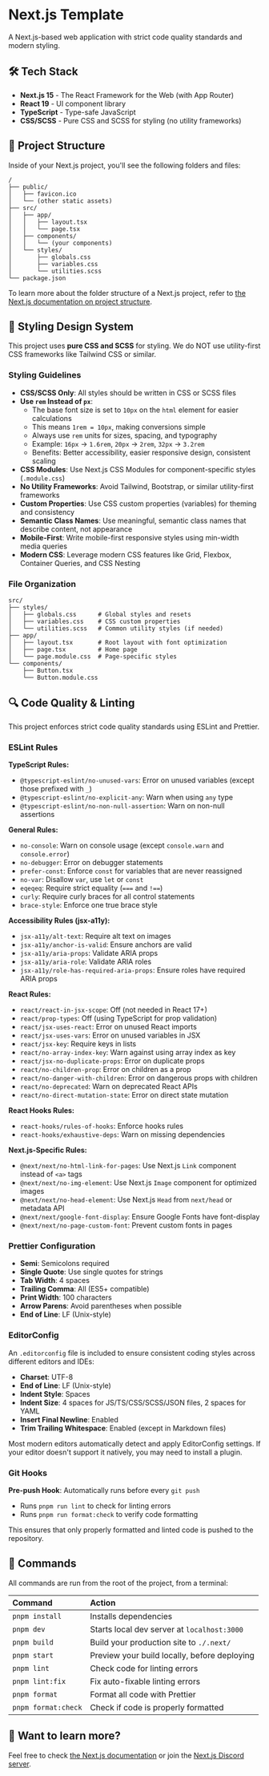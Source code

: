 # Next.js Template

A Next.js-based web application with strict code quality standards and modern styling.

## 🛠️ Tech Stack

- **Next.js 15** - The React Framework for the Web (with App Router)
- **React 19** - UI component library
- **TypeScript** - Type-safe JavaScript
- **CSS/SCSS** - Pure CSS and SCSS for styling (no utility frameworks)

## 🚀 Project Structure

Inside of your Next.js project, you'll see the following folders and files:

```text
/
├── public/
│   ├── favicon.ico
│   └── (other static assets)
├── src/
│   ├── app/
│   │   ├── layout.tsx
│   │   └── page.tsx
│   ├── components/
│   │   └── (your components)
│   └── styles/
│       ├── globals.css
│       ├── variables.css
│       └── utilities.scss
└── package.json
```

To learn more about the folder structure of a Next.js project, refer to [the Next.js documentation on project structure](https://nextjs.org/docs/getting-started/project-structure).

## 🎨 Styling Design System

This project uses **pure CSS and SCSS** for styling. We do NOT use utility-first CSS frameworks like Tailwind CSS or similar.

### Styling Guidelines

- **CSS/SCSS Only**: All styles should be written in CSS or SCSS files
- **Use `rem` Instead of `px`**:
    - The base font size is set to `10px` on the `html` element for easier calculations
    - This means `1rem = 10px`, making conversions simple
    - Always use `rem` units for sizes, spacing, and typography
    - Example: `16px` → `1.6rem`, `20px` → `2rem`, `32px` → `3.2rem`
    - Benefits: Better accessibility, easier responsive design, consistent scaling
- **CSS Modules**: Use Next.js CSS Modules for component-specific styles (`.module.css`)
- **No Utility Frameworks**: Avoid Tailwind, Bootstrap, or similar utility-first frameworks
- **Custom Properties**: Use CSS custom properties (variables) for theming and consistency
- **Semantic Class Names**: Use meaningful, semantic class names that describe content, not appearance
- **Mobile-First**: Write mobile-first responsive styles using min-width media queries
- **Modern CSS**: Leverage modern CSS features like Grid, Flexbox, Container Queries, and CSS Nesting

### File Organization

```
src/
├── styles/
│   ├── globals.css      # Global styles and resets
│   ├── variables.css    # CSS custom properties
│   └── utilities.scss   # Common utility styles (if needed)
├── app/
│   ├── layout.tsx       # Root layout with font optimization
│   ├── page.tsx         # Home page
│   └── page.module.css  # Page-specific styles
└── components/
    ├── Button.tsx
    └── Button.module.css
```

## 🔍 Code Quality & Linting

This project enforces strict code quality standards using ESLint and Prettier.

### ESLint Rules

**TypeScript Rules:**

- `@typescript-eslint/no-unused-vars`: Error on unused variables (except those prefixed with `_`)
- `@typescript-eslint/no-explicit-any`: Warn when using `any` type
- `@typescript-eslint/no-non-null-assertion`: Warn on non-null assertions

**General Rules:**

- `no-console`: Warn on console usage (except `console.warn` and `console.error`)
- `no-debugger`: Error on debugger statements
- `prefer-const`: Enforce `const` for variables that are never reassigned
- `no-var`: Disallow `var`, use `let` or `const`
- `eqeqeq`: Require strict equality (`===` and `!==`)
- `curly`: Require curly braces for all control statements
- `brace-style`: Enforce one true brace style

**Accessibility Rules (jsx-a11y):**

- `jsx-a11y/alt-text`: Require alt text on images
- `jsx-a11y/anchor-is-valid`: Ensure anchors are valid
- `jsx-a11y/aria-props`: Validate ARIA props
- `jsx-a11y/aria-role`: Validate ARIA roles
- `jsx-a11y/role-has-required-aria-props`: Ensure roles have required ARIA props

**React Rules:**

- `react/react-in-jsx-scope`: Off (not needed in React 17+)
- `react/prop-types`: Off (using TypeScript for prop validation)
- `react/jsx-uses-react`: Error on unused React imports
- `react/jsx-uses-vars`: Error on unused variables in JSX
- `react/jsx-key`: Require keys in lists
- `react/no-array-index-key`: Warn against using array index as key
- `react/jsx-no-duplicate-props`: Error on duplicate props
- `react/no-children-prop`: Error on children as a prop
- `react/no-danger-with-children`: Error on dangerous props with children
- `react/no-deprecated`: Warn on deprecated React APIs
- `react/no-direct-mutation-state`: Error on direct state mutation

**React Hooks Rules:**

- `react-hooks/rules-of-hooks`: Enforce hooks rules
- `react-hooks/exhaustive-deps`: Warn on missing dependencies

**Next.js-Specific Rules:**

- `@next/next/no-html-link-for-pages`: Use Next.js `Link` component instead of `<a>` tags
- `@next/next/no-img-element`: Use Next.js `Image` component for optimized images
- `@next/next/no-head-element`: Use Next.js `Head` from `next/head` or metadata API
- `@next/next/google-font-display`: Ensure Google Fonts have font-display
- `@next/next/no-page-custom-font`: Prevent custom fonts in pages

### Prettier Configuration

- **Semi**: Semicolons required
- **Single Quote**: Use single quotes for strings
- **Tab Width**: 4 spaces
- **Trailing Comma**: All (ES5+ compatible)
- **Print Width**: 100 characters
- **Arrow Parens**: Avoid parentheses when possible
- **End of Line**: LF (Unix-style)

### EditorConfig

An `.editorconfig` file is included to ensure consistent coding styles across different editors and IDEs:

- **Charset**: UTF-8
- **End of Line**: LF (Unix-style)
- **Indent Style**: Spaces
- **Indent Size**: 4 spaces for JS/TS/CSS/SCSS/JSON files, 2 spaces for YAML
- **Insert Final Newline**: Enabled
- **Trim Trailing Whitespace**: Enabled (except in Markdown files)

Most modern editors automatically detect and apply EditorConfig settings. If your editor doesn't support it natively, you may need to install a plugin.

### Git Hooks

**Pre-push Hook**: Automatically runs before every `git push`

- Runs `pnpm run lint` to check for linting errors
- Runs `pnpm run format:check` to verify code formatting

This ensures that only properly formatted and linted code is pushed to the repository.

## 🧞 Commands

All commands are run from the root of the project, from a terminal:

| Command             | Action                                       |
| :------------------ | :------------------------------------------- |
| `pnpm install`      | Installs dependencies                        |
| `pnpm dev`          | Starts local dev server at `localhost:3000`  |
| `pnpm build`        | Build your production site to `./.next/`     |
| `pnpm start`        | Preview your build locally, before deploying |
| `pnpm lint`         | Check code for linting errors                |
| `pnpm lint:fix`     | Fix auto-fixable linting errors              |
| `pnpm format`       | Format all code with Prettier                |
| `pnpm format:check` | Check if code is properly formatted          |

## 👀 Want to learn more?

Feel free to check [the Next.js documentation](https://nextjs.org/docs) or join the [Next.js Discord server](https://discord.gg/nextjs).
